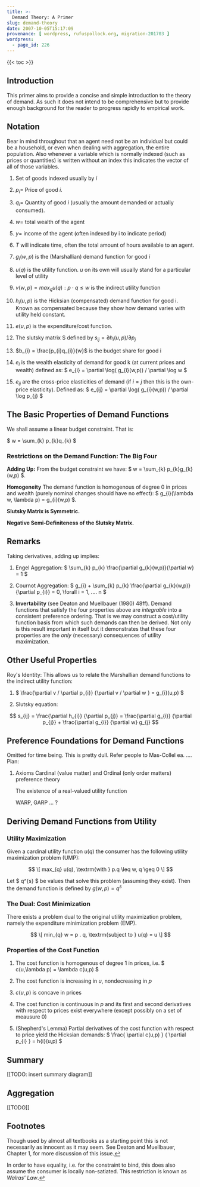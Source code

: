 ```yaml
---
title: >-
  Demand Theory: A Primer
slug: demand-theory
date: 2007-10-05T15:17:09
provenance: [ wordpress, rufuspollock.org, migration-201703 ]
wordpress:
  - page_id: 226
---
```


{{< toc >}}

## Introduction

This primer aims to provide a concise and simple introduction to the theory of demand. As such it does not intend to be comprehensive but to provide enough background for the reader to progress rapidly to empirical work.


## Notation

Bear in mind throughout that an agent need not be an individual but could be a household, or even when dealing with aggregation, the entire population. Also whenever a variable which is normally indexed (such as prices or quantities) is written without an index this indicates the vector of all of those variables.


1. Set of goods indexed usually by $i$

2. $p_{i} =$ Price of good $i$.

3. $q_{i} =$ Quantity of good $i$ (usually the amount demanded or actually consumed).

4. $w =$ total wealth of the agent

5. $y=$ income of the agent (often indexed by i to indicate period)

6. $T$ will indicate time, often the total amount of hours available to an agent.

7. $g_{i}(w, p)$ is the (Marshallian) demand function for good $i$

8. $u(q)$ is the utility function. $u$ on its own will usually stand for a particular level of utility

9. $v(w,p) = max_{q} { u(q) : p \cdot q \leq w }$ is the indirect utility function

10. $h_{i}(u,p)$ is the Hicksian (compensated) demand function for good i. Known as compensated because they show how demand varies with utility held constant.

11. $e(u,p)$ is the expenditure/cost function.

12. The slutsky matrix S defined by $s_{ij} = \partial h_{i}(u,p) / \partial p_{j}$
 
 13. $b_{i} = \frac{p_{i}q_{i}}{w}$ is the budget share for good i

14. $e_{i}$ is the wealth elasticity of demand for good k (at current prices and wealth) defined as: $ e_{i} = \partial \log( g_{i}(w,p)) / \partial \log w $

15. $e_{ij}$ are the cross-price elasticities of demand (if $i = j$ then this is the own-price elasticity). Defined as: $ e_{ij} = \partial \log( g_{i}(w,p)) / \partial \log p_{j} $


## The Basic Properties of Demand Functions

We shall assume a linear budget constraint. That is:

$ w = \sum_{k} p_{k}q_{k} $


### Restrictions on the Demand Function: The Big Four

**Adding Up:** From the budget constraint we have: $ w = \sum_{k} p_{k}g_{k}(w,p) $.

**Homogeneity** The demand function is homogenous of degree 0 in prices and wealth (purely nominal changes should have no effect): $ g_{i}(\lambda w, \lambda p) = g_{i}(w,p) $.

**Slutsky Matrix is Symmetric.**
 
**Negative Semi-Definiteness of the Slutsky Matrix.**

## Remarks

Taking derivatives, adding up implies:

1. Engel Aggregation: $ \sum_{k} p_{k} \frac{\partial g_{k}(w,p)}{\partial w} = 1 $

2. Cournot Aggregation: $ g_{i} + \sum_{k} p_{k} \frac{\partial g_{k}(w,p)}{\partial p_{i}} = 0, \forall i = 1, .... n $

3. **Invertability** (see Deaton and Muellbauer (1980) 48ff). Demand functions that satisfy the four properties above are _integrable_ into a consistent preference ordering. That is we may construct a cost/utility function basis from which such demands can then be derived. Not only is this result important in itself  but it demonstrates that these four properties are the _only_ (necessary) consequences of utility maximization.

## Other Useful Properties

Roy's Identity: This allows us to relate the Marshallian demand functions to the indirect utility function:

1. $ \frac{\partial v / \partial p_{i}} {\partial v / \partial w } = g_{i}(u,p) $

 

 2. Slutsky equation:
 
 $$
    s_{ij} = \frac{\partial h_{i}} {\partial p_{j}} = \frac{\partial g_{i}} {\partial p_{j}}
           + \frac{\partial g_{i}} {\partial w} g_{j}
    $$


## Preference Foundations for Demand Functions

Omitted for time being. This is pretty dull. Refer people to Mas-Collel ea. .... Plan:

1. Axioms
     Cardinal (value matter) and Ordinal (only order matters) preference theory

     The existence of a real-valued utility function
 
     WARP, GARP ... ?


## Deriving Demand Functions from Utility

### Utility Maximization

Given a cardinal utility function $u(q)$ the consumer has the following utility maximization problem (UMP):

$$ \[ max_{q} u(q), \textrm{with } p.q \leq w, q \geq 0 \] $$

Let $ q^{s} $ be values that solve this problem (assuming they exist). Then the demand function is defined by $g(w,p) = q^{s}$


### The Dual: Cost Minimization

There exists a problem dual to the original utility maximization problem, namely the expenditure minimization problem (EMP).

$$ \[ min_{q} w = p . q, \textrm{subject to } u(q) = u \] $$


### Properties of the Cost Function

1. The cost function is homogenous of degree 1 in prices, i.e. $ c(u,\lambda p) = \lambda c(u,p) $

2. The cost function is increasing in $u$, nondecreasing in $p$

3. $c(u,p)$ is concave in prices

4. The cost function is continuous in $p$ and its first and second derivatives with respect to prices exist everywhere (except possibly on a set of meausure 0)

5. (Shepherd's Lemma) Partial derivatives of the cost function with respect to price yield the Hicksian demands: $ \frac{ \partial c(u,p) } { \partial p_{i} } = h{i}(u,p) $

## Summary
[[TODO: insert summary diagram]]


## Aggregation
[[TODO]]

## Footnotes

Though used by almost all textbooks as a starting point this is not necessarily as innocent as it may seem. See Deaton and Muellbauer, Chapter 1, for more discussion of this issue.<a href="#fnr1-469267910" class="footnoteBackLink" title="Jump back to footnote 1 in the text">&#8617;</a>

In order to have equality, i.e. for the constraint to bind, this does also assume the consumer is locally non-satiated. This restriction is known as <em>Walras' Law</em>.<a href="#fnr2-469267910" class="footnoteBackLink" title="Jump back to footnote 1 in the text">&#8617;</a>

